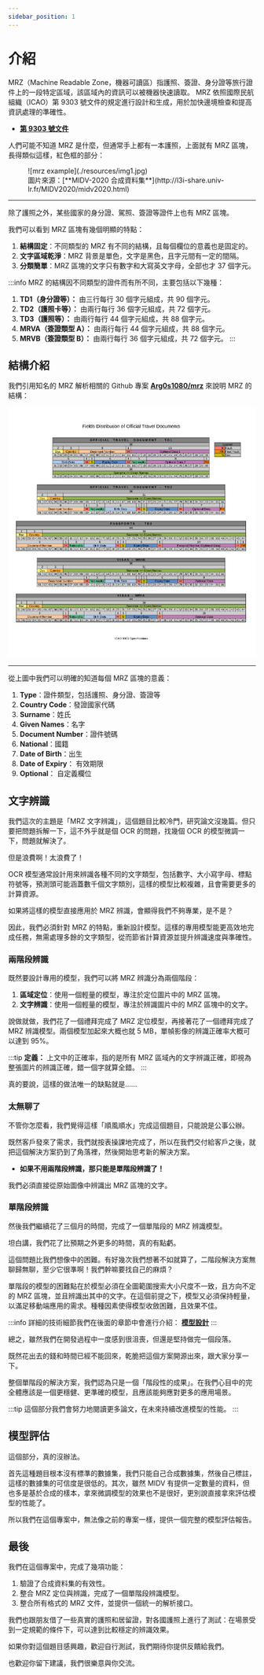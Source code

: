 ```yaml
---
sidebar_position: 1
---
```


# 介紹

MRZ（Machine Readable Zone，機器可讀區）指護照、簽證、身分證等旅行證件上的一段特定區域，該區域內的資訊可以被機器快速讀取。 MRZ 依照國際民航組織（ICAO）第 9303 號文件的規定進行設計和生成，用於加快邊境檢查和提高資訊處理的準確性。

- [**第 9303 號文件**](./reference.md#icao-9303)

人們可能不知道 MRZ 是什麼，但通常手上都有一本護照，上面就有 MRZ 區塊，長得類似這樣，紅色框的部分：

<figure>
![mrz example](./resources/img1.jpg)
<figcaption>圖片來源：[**MIDV-2020 合成資料集**](http://l3i-share.univ-lr.fr/MIDV2020/midv2020.html)</figcaption>
</figure>

---

除了護照之外，某些國家的身分證、駕照、簽證等證件上也有 MRZ 區塊。

我們可以看到 MRZ 區塊有幾個明顯的特點：

1. **結構固定**：不同類型的 MRZ 有不同的結構，且每個欄位的意義也是固定的。
2. **文字區域乾淨**：MRZ 背景是單色，文字是黑色，且字元間有一定的間隔。
3. **分類簡單**：MRZ 區塊的文字只有數字和大寫英文字母，全部也才 37 個字元。

:::info
MRZ 的結構因不同類型的證件而有所不同，主要包括以下幾種：

1. **TD1（身分證等）：** 由三行每行 30 個字元組成，共 90 個字元。
2. **TD2（護照卡等）：** 由兩行每行 36 個字元組成，共 72 個字元。
3. **TD3（護照等）：** 由兩行每行 44 個字元組成，共 88 個字元。
4. **MRVA（簽證類型 A）：** 由兩行每行 44 個字元組成，共 88 個字元。
5. **MRVB（簽證類型 B）：** 由兩行每行 36 個字元組成，共 72 個字元。
   :::

## 結構介紹

我們引用知名的 MRZ 解析相關的 Github 專案 [**Arg0s1080/mrz**](https://github.com/Arg0s1080/mrz) 來說明 MRZ 的結構：

![field distribution](./resources/Fields_Distribution.png)

---

從上圖中我們可以明確的知道每個 MRZ 區塊的意義：

1. **Type**：證件類型，包括護照、身分證、簽證等
2. **Country Code**：發證國家代碼
3. **Surname**：姓氏
4. **Given Names**：名字
5. **Document Number**：證件號碼
6. **National**：國籍
7. **Date of Birth**：出生
8. **Date of Expiry**： 有效期限
9. **Optional**： 自定義欄位

## 文字辨識

我們這次的主題是「MRZ 文字辨識」，這個題目比較冷門，研究論文沒幾篇。但只要把問題拆解一下，這不外乎就是個 OCR 的問題，找幾個 OCR 的模型微調一下，問題就解決了。

但是浪費啊！太浪費了！

OCR 模型通常設計用來辨識各種不同的文字類型，包括數字、大小寫字母、標點符號等，預測頭可能涵蓋數千個文字類別，這樣的模型比較複雜，且會需要更多的計算資源。

如果將這樣的模型直接應用於 MRZ 辨識，會顯得我們不夠專業，是不是？

因此，我們必須針對 MRZ 的特點，重新設計模型。這樣的專用模型能更高效地完成任務，無需處理多餘的文字類型，從而節省計算資源並提升辨識速度與準確性。

### 兩階段辨識

既然要設計專用的模型，我們可以將 MRZ 辨識分為兩個階段：

1. **區域定位**：使用一個輕量的模型，專注於定位圖片中的 MRZ 區塊。
2. **文字辨識**：使用一個輕量的模型，專注於辨識圖片中的 MRZ 區塊中的文字。

說做就做，我們花了一個禮拜完成了 MRZ 定位模型，再接著花了一個禮拜完成了 MRZ 辨識模型。兩個模型加起來大概也就 5 MB，單幀影像的辨識正確率大概可以達到 95%。

:::tip
**定義：** 上文中的正確率，指的是所有 MRZ 區域內的文字辨識正確，即視為整張圖片的辨識正確，錯一個字就算全錯。
:::

真的要說，這樣的做法唯一的缺點就是......

### 太無聊了

不管你怎麼看，我們覺得這樣「順風順水」完成這個題目，只能說是公事公辦。

既然客戶發來了需求，我們就按表操課地完成了，所以在我們交付給客戶之後，就把這個解決方案扔到了角落裡，然後開始思考新的解決方案。

- **如果不用兩階段辨識，那只能是單階段辨識了！**

我們必須直接從原始圖像中辨識出 MRZ 區塊的文字。

### 單階段辨識

然後我們繼續花了三個月的時間，完成了一個單階段的 MRZ 辨識模型。

坦白講，我們花了比預期之外更多的時間，真的有點虧。

這個問題比我們想像中的困難。有好幾次我們想著不如就算了，二階段解決方案無聊歸無聊，至少它很準啊！我們幹嘛要找自己的麻煩？

單階段的模型的困難點在於模型必須在全圖範圍搜索大小尺度不一致，且方向不定的 MRZ 區塊，並且辨識出其中的文字。在這個前提之下，模型又必須保持輕量，以滿足移動端應用的需求。種種因素使得模型收斂困難，且效果不佳。

:::info
詳細的技術細節我們在後面的章節中會進行介紹： [**模型設計**](./model_arch.md)
:::

總之，雖然我們在開發過程中一度感到很沮喪，但還是堅持做完一個段落。

既然花出去的錢和時間已經不能回來，乾脆把這個方案開源出來，跟大家分享一下。

整個單階段的解決方案，我們認為只是一個「階段性的成果」。在我們心目中的完全體應該是一個更穩健、更準確的模型，且應該能夠應對更多的應用場景。

:::tip
這個部分我們會努力地閱讀更多論文，在未來持續改進模型的性能。
:::

## 模型評估

這個部分，真的沒辦法。

首先這種題目根本沒有標準的數據集，我們只能自己合成數據集，然後自己標註，這樣的數據集的可信度是很低的。其次，雖然 MIDV 有提供一定數量的資料，但也多是基於合成的樣本，拿來微調模型的效果也不是很好，更別說直接拿來評估模型的性能了。

所以我們在這個專案中，無法像之前的專案一樣，提供一個完整的模型評估報告。

## 最後

我們在這個專案中，完成了幾項功能：

1. 驗證了合成資料集的有效性。
2. 整合 MRZ 定位與辨識，完成了一個單階段辨識模型。
3. 整合所有格式的 MRZ 文件，並提供一個統一的解析接口。

我們也跟朋友借了一些真實的護照和居留證，對各國護照上進行了測試：在場景受到一定規範的條件下，可以達到比較穩定的辨識效果。

如果你對這個題目感興趣，歡迎自行測試，我們期待你提供反饋給我們。

也歡迎你留下建議，我們很樂意與你交流。
